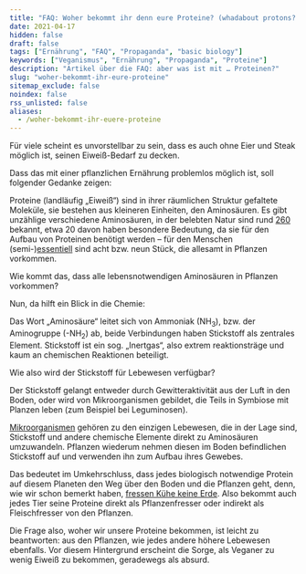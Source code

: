 ```yaml
---
title: "FAQ: Woher bekommt ihr denn eure Proteine? (whadabout protons?!)"
date: 2021-04-17
hidden: false
draft: false
tags: ["Ernährung", "FAQ", "Propaganda", "basic biology"]
keywords: ["Veganismus", "Ernährung", "Propaganda", "Proteine"]
description: "Artikel über die FAQ: aber was ist mit … Proteinen?"
slug: "woher-bekommt-ihr-eure-proteine"
sitemap_exclude: false
noindex: false
rss_unlisted: false
aliases:
  - /woher-bekommt-ihr-euere-proteine
---
```


Für viele scheint es unvorstellbar zu sein, dass es auch ohne Eier und Steak möglich ist, seinen Eiweiß-Bedarf zu decken.

Dass das mit einer pflanzlichen Ernährung problemlos möglich ist, soll folgender Gedanke zeigen:

Proteine (landläufig „Eiweiß“) sind in ihrer räumlichen Struktur gefaltete Moleküle, sie bestehen aus kleineren Einheiten, den Aminosäuren. Es gibt unzählige verschiedene Aminosäuren, in der belebten Natur sind rund [260](https://www.spektrum.de/lexikon/biologie/aminosaeuren/2870) bekannt, etwa 20 davon haben besondere Bedeutung, da sie für den Aufbau von Proteinen benötigt werden – für den Menschen (semi-)[essentiell](https://de.m.wikipedia.org/wiki/Essentielle_Aminosäure) sind acht bzw. neun Stück, die allesamt in Pflanzen vorkommen.

Wie kommt das, dass alle lebensnotwendigen Aminosäuren in Pflanzen vorkommen?

Nun, da hilft ein Blick in die Chemie:

Das Wort „Aminosäure“ leitet sich von Ammoniak (NH<sub>3</sub>), bzw. der Aminogruppe (-NH<sub>2</sub>) ab, beide Verbindungen haben Stickstoff als zentrales Element. Stickstoff ist ein sog. „Inertgas“, also extrem reaktionsträge und kaum an chemischen Reaktionen beteiligt.

Wie also wird der Stickstoff für Lebewesen verfügbar?

Der Stickstoff gelangt entweder durch Gewitteraktivität aus der Luft in den Boden, oder wird von Mikroorganismen gebildet, die Teils in Symbiose mit Planzen leben (zum Beispiel bei Leguminosen).

[Mikroorganismen](https://de.wikipedia.org/wiki/Stickstoff#Nat%C3%BCrliches_Vorkommen_und_Kreislauf_des_Stickstoffs) gehören zu den einzigen Lebewesen, die in der Lage sind, Stickstoff und andere chemische Elemente direkt zu Aminosäuren umzuwandeln. Pflanzen wiederum nehmen diesen im Boden befindlichen Stickstoff auf und verwenden ihn zum Aufbau ihres Gewebes.

Das bedeutet im Umkehrschluss, dass jedes biologisch notwendige Protein auf diesem Planeten den Weg über den Boden und die Pflanzen geht, denn, wie wir schon bemerkt haben, [fressen Kühe keine Erde](https://dieses-veganismus.de/posts/2021/faq/woher-bekommt-ihr-euer-calcium/#erde). Also bekommt auch jedes Tier seine Proteine direkt als Pflanzenfresser oder indirekt als Fleischfresser von den Pflanzen.

Die Frage also, woher wir unsere Proteine bekommen, ist leicht zu beantworten: aus den Pflanzen, wie jedes andere höhere Lebewesen ebenfalls. Vor diesem Hintergrund erscheint die Sorge, als Veganer zu wenig Eiweiß zu bekommen, geradewegs als absurd.
